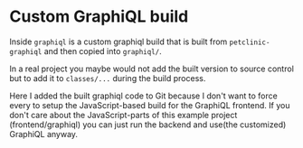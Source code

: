 # Custom GraphiQL build

Inside `graphiql` is a custom graphiql build that is built from `petclinic-graphiql` and then copied
into `graphiql/`.

In a real project you maybe would not add the built version to source control but to add it to `classes/...` during
the build process.

Here I added the built graphiql code to Git because I don't want to force every to setup the JavaScript-based build for the
GraphiQL frontend. If you don't care about the JavaScript-parts of this example project (frontend/graphiql) you can just
run the backend and use(the customized) GraphiQL anyway.
